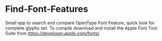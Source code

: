 # Find-Font-Features
Small app to search and compare OpenType Font Feature, quick look for complete glyphs set.
To compile download and install the Apple Font Tool Suite from https://developer.apple.com/fonts/
